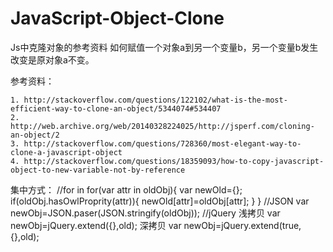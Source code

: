 # JavaScript-Object-Clone
Js中克隆对象的参考资料
如何赋值一个对象a到另一个变量b，另一个变量b发生改变是原对象a不变。

参考资料：

	1. http://stackoverflow.com/questions/122102/what-is-the-most-efficient-way-to-clone-an-object/5344074#534407
	2. http://web.archive.org/web/20140328224025/http://jsperf.com/cloning-an-object/2
	3. http://stackoverflow.com/questions/728360/most-elegant-way-to-clone-a-javascript-object
	4. http://stackoverflow.com/questions/18359093/how-to-copy-javascript-object-to-new-variable-not-by-reference

集中方式：
//for  in
     for(var attr in oldObj){
     var newOld={};
     if(oldObj.hasOwlProprity(attr)){
     newOld[attr]=oldObj[attr];
     }
}
//JSON
     var newObj=JSON.paser(JSON.stringify(oldObj));
//jQuery
浅拷贝
var newObj=jQuery.extend({},old);
深拷贝
var newObj=jQuery.extend(true,{},old);




